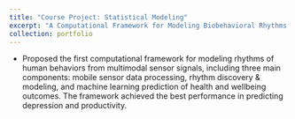 ```yaml
---
title: "Course Project: Statistical Modeling"
excerpt: "A Computational Framework for Modeling Biobehavioral Rhythms from Mobile and Wearable Data Streams 1<br/><img src='/images/500x300.png'>"
collection: portfolio
---
```


* Proposed the first computational framework for modeling rhythms of human behaviors from multimodal sensor signals, including three main components: mobile sensor data processing, rhythm discovery & modeling, and machine learning prediction of health and wellbeing outcomes. The framework achieved the best performance in predicting depression and productivity.
